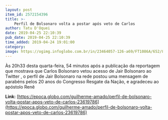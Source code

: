 ```yaml
---
layout: post
item_id: 2572154396
title: >-
    Perfil de Bolsonaro volta a postar após veto de Carlos
author: Tatu D'Oquei
date: 2019-04-25 22:10:39
pub_date: 2019-04-25 22:10:39
time_added: 2019-04-24 19:01:00
category: 
image: https://ogimg.infoglobo.com.br/in/23464057-126-a69/FT1086A/652/80264265.jpg
---
```


Às 20h33 desta quarta-feira, 54 minutos após a publicação da reportagem que mostrava que Carlos Bolsonaro vetou acesso de Jair Bolsonaro ao Twitter , o perfil de Jair Bolsonaro na rede postou uma mensagem de parabéns pelos 20 anos do Congresso Resgate da Nação, e agradeceu ao apóstolo Renê

**Link:** [https://epoca.globo.com/guilherme-amado/perfil-de-bolsonaro-volta-postar-apos-veto-de-carlos-23619786](https://epoca.globo.com/guilherme-amado/perfil-de-bolsonaro-volta-postar-apos-veto-de-carlos-23619786)

